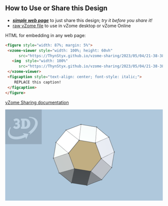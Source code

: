 
## How to Use or Share this Design

 - [***simple web page***](<https://ThynStyx.github.io/vzome-sharing/2023/05/04/21-38-38-Irregular-Hexagonal-Orthobicupola/>) to just share this design; *try it before you share it!*
 - [raw vZome file](<https://raw.githubusercontent.com/ThynStyx/vzome-sharing/main/2023/05/04/21-38-38-Irregular-Hexagonal-Orthobicupola/Irregular-Hexagonal-Orthobicupola.vZome>) to use in vZome desktop or vZome Online
 
 HTML for embedding in any web page:
 ```html
<figure style="width: 87%; margin: 5%">
  <vzome-viewer style="width: 100%; height: 60vh"
       src="https://ThynStyx.github.io/vzome-sharing/2023/05/04/21-38-38-Irregular-Hexagonal-Orthobicupola/Irregular-Hexagonal-Orthobicupola.vZome" >
    <img  style="width: 100%"
       src="https://ThynStyx.github.io/vzome-sharing/2023/05/04/21-38-38-Irregular-Hexagonal-Orthobicupola/Irregular-Hexagonal-Orthobicupola.png" >
  </vzome-viewer>
  <figcaption style="text-align: center; font-style: italic;">
     REPLACE this caption!
  </figcaption>
</figure>
 ```

[vZome Sharing documentation](https://vzome.github.io/vzome/sharing.html#how-it-works)

![Image](<Irregular-Hexagonal-Orthobicupola.png>)

